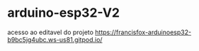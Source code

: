 # arduino-esp32-V2

acesso ao editavel do projeto
https://francisfox-arduinoesp32-b9bc5jg4ubc.ws-us81.gitpod.io/
